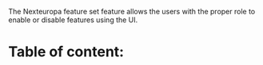 The Nexteuropa feature set feature allows the users with the proper role to
enable or disable features using the UI.

Table of content:
=================